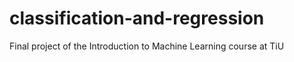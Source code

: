 # classification-and-regression
Final project of the Introduction to Machine Learning course at TiU
